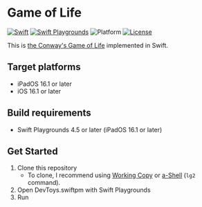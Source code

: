 # Game of Life

[![Swift](https://img.shields.io/badge/Swift-5.10-orange.svg)](https://www.swift.org)
[![Swift Playgrounds](https://img.shields.io/badge/Swift%20Playgrounds-4.5-orange.svg)](https://itunes.apple.com/jp/app/swift-playgrounds/id908519492)
![Platform](https://img.shields.io/badge/platform-ipados%20%7C%20ios-lightgrey.svg)
[![License](https://img.shields.io/github/license/kkebo/GameOfLife.swiftpm.svg)](LICENSE.txt)

This is [the Conway's Game of Life](https://en.wikipedia.org/wiki/Conway's_Game_of_Life) implemented in Swift.

## Target platforms

- iPadOS 16.1 or later
- iOS 16.1 or later
  
## Build requirements

- Swift Playgrounds 4.5 or later (iPadOS 16.1 or later)

## Get Started

1. Clone this repository
    - To clone, I recommend using [Working Copy](https://workingcopyapp.com) or [a-Shell](https://holzschu.github.io/a-Shell_iOS/) (`lg2` command).
1. Open DevToys.swiftpm with Swift Playgrounds
1. Run
